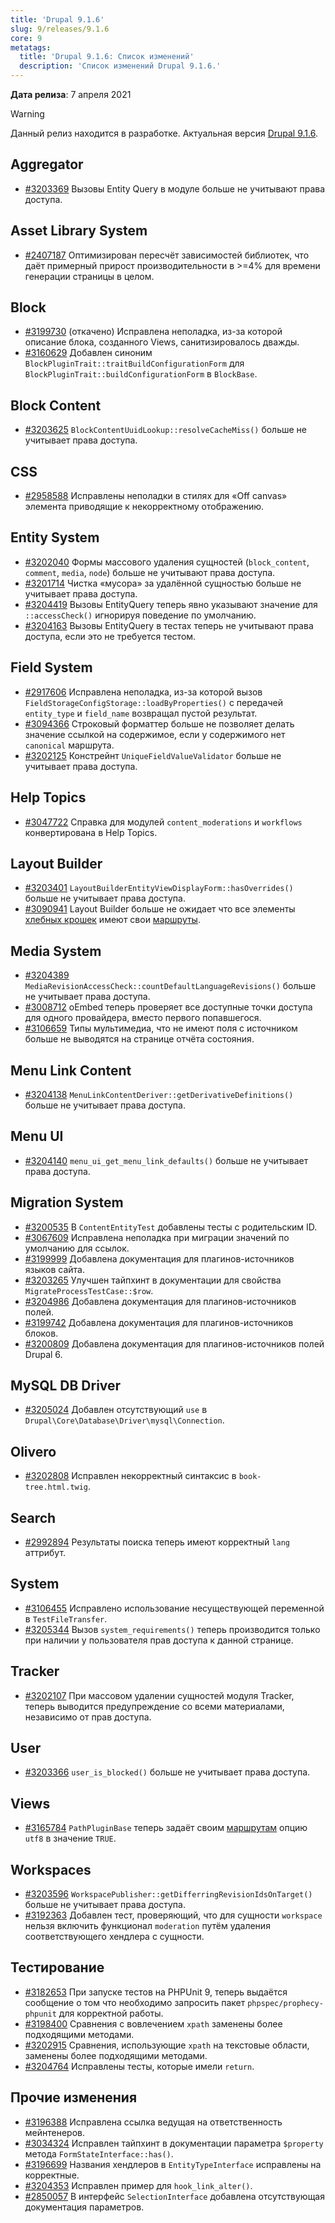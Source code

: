 ```yaml
---
title: 'Drupal 9.1.6'
slug: 9/releases/9.1.6
core: 9
metatags:
  title: 'Drupal 9.1.6: Список изменений'
  description: 'Список изменений Drupal 9.1.6.'
---
```


**Дата релиза**: 7 апреля 2021

> [!WARNING]
> Данный релиз находится в разработке. Актуальная версия [Drupal 9.1.6](index.md).

## Aggregator

* [#3203369](https://www.drupal.org/project/drupal/issues/3203369) Вызовы Entity Query в модуле больше не учитывают права доступа.

## Asset Library System

* [#2407187](https://www.drupal.org/project/drupal/issues/2407187) Оптимизирован пересчёт зависимостей библиотек, что даёт примерный прирост производительности в >=4% для времени генерации страницы в целом.

## Block

* [#3199730](https://www.drupal.org/project/drupal/issues/3199730) (откачено) Исправлена неполадка, из-за которой описание блока, созданного Views, санитизировалось дважды.
* [#3160629](https://www.drupal.org/project/drupal/issues/3160629) Добавлен синоним `BlockPluginTrait::traitBuildConfigurationForm` для `BlockPluginTrait::buildConfigurationForm` в `BlockBase`.

## Block Content

* [#3203625](https://www.drupal.org/project/drupal/issues/3203625) `BlockContentUuidLookup::resolveCacheMiss()` больше не учитывает права доступа.

## CSS

* [#2958588](https://www.drupal.org/project/drupal/issues/2958588) Исправлены неполадки в стилях для «Off canvas» элемента приводящие к некорректному отображению.

## Entity System

* [#3202040](https://www.drupal.org/project/drupal/issues/3202040) Формы массового удаления сущностей (`block_content`, `comment`, `media`, `node`) больше не учитывают права доступа.
* [#3201714](https://www.drupal.org/project/drupal/issues/3201714) Чистка «мусора» за удалённой сущностью больше не учитывает права доступа.
* [#3204419](https://www.drupal.org/project/drupal/issues/3204419) Вызовы EntityQuery теперь явно указывают значение для `::accessCheck()` игнорируя поведение по умолчанию.
* [#3204163](https://www.drupal.org/project/drupal/issues/3204163) Вызовы EntityQuery в тестах теперь не учитывают права доступа, если это не требуется тестом.

## Field System

* [#2917606](https://www.drupal.org/project/drupal/issues/2917606) Исправлена неполадка, из-за которой вызов `FieldStorageConfigStorage::loadByProperties()` с передачей `entity_type` и `field_name` возвращал пустой результат.
* [#3094366](https://www.drupal.org/project/drupal/issues/3094366) Строковый форматтер больше не позволяет делать значение ссылкой на содержимое, если у содержимого нет `canonical` маршрута.
* [#3202125](https://www.drupal.org/project/drupal/issues/3202125) Констрейнт `UniqueFieldValueValidator` больше не учитывает права доступа.

## Help Topics

* [#3047722](https://www.drupal.org/project/drupal/issues/3047722) Справка для модулей `content_moderations` и `workflows` конвертирована в Help Topics.

## Layout Builder

* [#3203401](https://www.drupal.org/project/drupal/issues/3203401) `LayoutBuilderEntityViewDisplayForm::hasOverrides()` больше не учитывает права доступа.
* [#3090941](https://www.drupal.org/project/drupal/issues/3090941) Layout Builder больше не ожидает что все элементы [хлебных крошек](../../../services/tagged/breadcrumb-builder/index.md) имеют свои [маршруты](../../../routing/routes-and-controllers/index.md).

## Media System

* [#3204389](https://www.drupal.org/project/drupal/issues/3204389) `MediaRevisionAccessCheck::countDefaultLanguageRevisions()` больше не учитывает права доступа.
* [#3008712](https://www.drupal.org/project/drupal/issues/3008712) oEmbed теперь проверяет все доступные точки доступа для одного провайдера, вместо первого попавшегося.
* [#3106659](https://www.drupal.org/project/drupal/issues/3106659) Типы мультимедиа, что не имеют поля с источником больше не выводятся на странице отчёта состояния.

## Menu Link Content

* [#3204138](https://www.drupal.org/project/drupal/issues/3204138) `MenuLinkContentDeriver::getDerivativeDefinitions()` больше не учитывает права доступа.

## Menu UI

* [#3204140](https://www.drupal.org/project/drupal/issues/3204140) `menu_ui_get_menu_link_defaults()` больше не учитывает права доступа.

## Migration System

* [#3200535](https://www.drupal.org/project/drupal/issues/3200535) В `ContentEntityTest` добавлены тесты с родительским ID.
* [#3067609](https://www.drupal.org/project/drupal/issues/3067609) Исправлена неполадка при миграции значений по умолчанию для ссылок.
* [#3199999](https://www.drupal.org/project/drupal/issues/3199999) Добавлена документация для плагинов-источников языков сайта.
* [#3203265](https://www.drupal.org/project/drupal/issues/3203265) Улучшен тайпхинт в документации для свойства `MigrateProcessTestCase::$row`.
* [#3204986](https://www.drupal.org/project/drupal/issues/3204986) Добавлена документация для плагинов-источников полей.
* [#3199742](https://www.drupal.org/project/drupal/issues/3199742) Добавлена документация для плагинов-источников блоков.
* [#3200809](https://www.drupal.org/project/drupal/issues/3200809) Добавлена документация для плагинов-источников полей Drupal 6.

## MySQL DB Driver

* [#3205024](https://www.drupal.org/project/drupal/issues/3205024) Добавлен отсутствующий `use` в `Drupal\Core\Database\Driver\mysql\Connection`.

## Olivero

* [#3202808](https://www.drupal.org/project/drupal/issues/3202808) Исправлен некорректный синтаксис в `book-tree.html.twig`.

## Search

* [#2992894](https://www.drupal.org/project/drupal/issues/2992894) Результаты поиска теперь имеют корректный `lang` аттрибут.

## System

* [#3106455](https://www.drupal.org/project/drupal/issues/3106455) Исправлено использование несуществующей переменной в `TestFileTransfer`.
* [#3205344](https://www.drupal.org/project/drupal/issues/3205344) Вызов `system_requirements()` теперь производится только при наличии у пользователя прав доступа к данной странице.

## Tracker

* [#3202107](https://www.drupal.org/project/drupal/issues/3202107) При массовом удалении сущностей модуля Tracker, теперь выводится предупреждение со всеми материалами, независимо от прав доступа.

## User

* [#3203366](https://www.drupal.org/project/drupal/issues/3203366) `user_is_blocked()` больше не учитывает права доступа.

## Views

* [#3165784](https://www.drupal.org/project/drupal/issues/3165784) `PathPluginBase` теперь задаёт своим [маршрутам](../../../routing/index.md) опцию `utf8` в значение `TRUE`.

## Workspaces

* [#3203596](https://www.drupal.org/project/drupal/issues/3203596) `WorkspacePublisher::getDifferringRevisionIdsOnTarget()` больше не учитывает права доступа.
* [#3192363](https://www.drupal.org/project/drupal/issues/3192363) Добавлен тест, проверяющий, что для сущности `workspace` нельзя включить функционал `moderation` путём удаления соответствующего хендлера с сущности.

## Тестирование

* [#3182653](https://www.drupal.org/project/drupal/issues/3182653) При запуске тестов на PHPUnit 9, теперь выдаётся сообщение о том что необходимо запросить пакет `phpspec/prophecy-phpunit` для корректной работы.
* [#3198400](https://www.drupal.org/project/drupal/issues/3198400) Сравнения с вовлечением `xpath` заменены более подходящими методами.
* [#3202915](https://www.drupal.org/project/drupal/issues/3202915) Сравнения, использующие `xpath` на текстовые области, заменены более подходящими методами.
* [#3204764](https://www.drupal.org/project/drupal/issues/3204764) Исправлены тесты, которые имели `return`.

## Прочие изменения

* [#3196388](https://www.drupal.org/project/drupal/issues/3196388) Исправлена ссылка ведущая на ответственность мейнтенеров.
* [#3034324](https://www.drupal.org/project/drupal/issues/3034324) Исправлен тайпхинт в документации параметра `$property` метода `FormStateInterface::has()`.
* [#3196699](https://www.drupal.org/project/drupal/issues/3196699) Названия хендлеров в `EntityTypeInterface` исправлены на корректные.
* [#3204353](https://www.drupal.org/project/drupal/issues/3204353) Исправлен пример для `hook_link_alter()`.
* [#2850057](https://www.drupal.org/project/drupal/issues/2850057) В интерфейс `SelectionInterface` добавлена отсутствующая документация параметров.